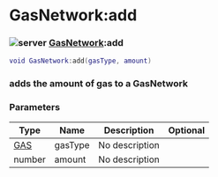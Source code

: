# GasNetwork:add

### ![server](../../home/gas\_network/.gitbook/assets/server.png) [GasNetwork](../../home/gas\_network/home/GasNetwork/):add

```lua
void GasNetwork:add(gasType, amount)
```

### adds the amount of gas to a GasNetwork

### Parameters

| Type                                     | Name    | Description    | Optional |
| ---------------------------------------- | ------- | -------------- | -------: |
| [GAS](../../home/gas\_network/home/GAS/) | gasType | No description |          |
| number                                   | amount  | No description |          |
